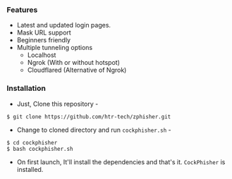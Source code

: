 ### Features

- Latest and updated login pages.
- Mask URL support 
- Beginners friendly
- Multiple tunneling options
  - Localhost
  - Ngrok (With or without hotspot)
  - Cloudflared (Alternative of Ngrok)


### Installation

- Just, Clone this repository -
```
$ git clone https://github.com/htr-tech/zphisher.git
```

- Change to cloned directory and run `cockphisher.sh` -
```
$ cd cockphisher
$ bash cockphisher.sh
```

- On first launch, It'll install the dependencies and that's it. `CockPhisher` is installed.
